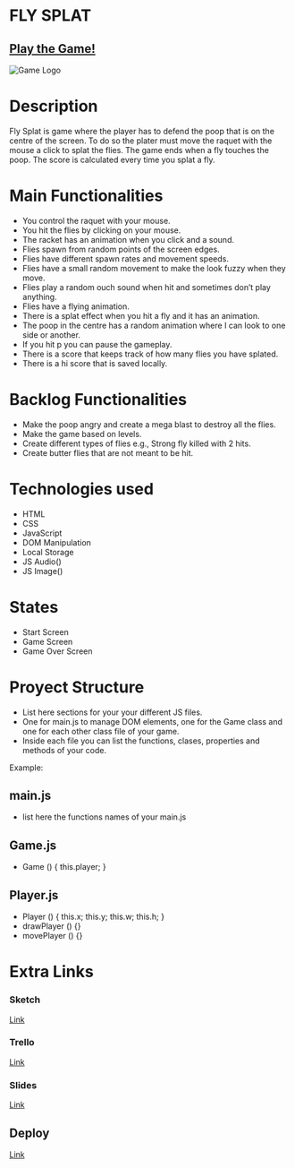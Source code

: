 

# FLY SPLAT

## [Play the Game!](https://kekonline.github.io/Fly_Splat/)

![Game Logo](https://kekonline.github.io/Fly_Splat/images/Logo.png)


# Description

Fly Splat is game where the player has to defend the poop that is on the centre of the screen. To do so the plater must move the raquet with the mouse a click to splat the flies. The game ends when a fly touches the poop. The score is calculated every time you splat a fly.


# Main Functionalities

- You control the raquet with your mouse.
- You hit the flies by clicking on your mouse.
- The racket has an animation when you click and a sound.
- Flies spawn from random points of the screen edges.
- Flies have different spawn rates and movement speeds.
- Flies have a small random movement to make the look fuzzy when they move.
- Flies play a random ouch sound when hit and sometimes don’t play anything.
- Flies have a flying animation.
- There is a splat effect when you hit a fly and it has an animation.
- The poop in the centre has a random animation where I can look to one side or another.
- If you hit p you can pause the gameplay.
- There is a score that keeps track of how many flies you have splated.
- There is a hi score that is saved locally.

# Backlog Functionalities

- Make the poop angry and create a mega blast to destroy all the flies.
- Make the game based on levels.
- Create different types of flies e.g., Strong fly killed with 2 hits.
- Create butter flies that are not meant to be hit.


# Technologies used

- HTML
- CSS
- JavaScript
- DOM Manipulation
- Local Storage
- JS Audio()
- JS Image()

# States

- Start Screen
- Game Screen
- Game Over Screen

# Proyect Structure

- List here sections for your your different JS files.
- One for main.js to manage DOM elements, one for the Game class and one for each other class file of your game.
- Inside each file you can list the functions, clases, properties and methods of your code.

Example:

## main.js

- list here the functions names of your main.js

## Game.js

- Game () {
    this.player;
}

## Player.js 

- Player () {
    this.x;
    this.y;
    this.w;
    this.h;
}
- drawPlayer () {}
- movePlayer () {}


# Extra Links 

### Sketch
[Link](www.your-excalidraw-url-here.com)

### Trello
[Link](https://trello.com/invite/b/KHOYvy7Y/ATTI89c45e7f0aecc4f306ab00d956c15f41AD86AC44/fly-splat)

### Slides
[Link](https://docs.google.com/presentation/d/1BZLYBqqnliW_XrIxXUIWIJcMXlSvFyNiAnQ2KgbL4wk/edit?usp=sharing)

## Deploy
[Link](www.your-deploy-url-here.com)